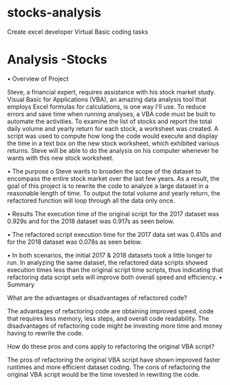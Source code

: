 # stocks-analysis
Create excel developer Virtual Basic coding tasks

# Analysis -Stocks
•	Overview of Project

Steve, a financial expert, requires assistance with his stock market study. Visual Basic for Applications (VBA), an amazing data analysis tool that employs Excel formulas for calculations, is one way I'll use. To reduce errors and save time when running analyses, a VBA code must be built to automate the activities. To examine the list of stocks and report the total daily volume and yearly return for each stock, a worksheet was created. A script was used to compute how long the code would execute and display the time in a text box on the new stock worksheet, which exhibited various returns. Steve will be able to do the analysis on his computer whenever he wants with this new stock worksheet.

•	The purpose 
o	Steve wants to broaden the scope of the dataset to encompass the entire stock market over the last few years. As a result, the goal of this project is to rewrite the code to analyze a large dataset in a reasonable length of time. To output the total volume and yearly return, the refactored function will loop through all the data only once.

•	Results
	The execution time of the original script for the 2017 dataset was 0.929s and for the 2018 dataset was 0.917s as seen below.
 

•	The refactored script execution time for the 2017 data set was 0.410s and for the 2018 dataset was 0.078s as seen below.
 
 

•	In both scenarios, the initial 2017 & 2018 datasets took a little longer to run. In analyzing the same dataset, the refactored data scripts showed execution times less than the original script time scripts, thus indicating that refactoring data script sets will improve both overall speed and efficiency.
•	Summary

What are the advantages or disadvantages of refactored code?

The advantages of refactoring code are obtaining improved speed, code that requires less memory, less steps, and overall code readability. The disadvantages of refactoring code might be investing more time and money having to rewrite the code.

How do these pros and cons apply to refactoring the original VBA script?

The pros of refactoring the original VBA script have shown improved faster runtimes and more efficient dataset coding. The cons of refactoring the original VBA script would be the time invested in rewriting the code.
